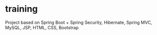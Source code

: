 # training
Project based on Spring Boot + Spring Security, Hibernate, Spring MVC, MySQL, JSP, HTML, CSS, Bootstrap
